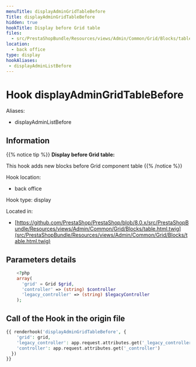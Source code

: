```yaml
---
menuTitle: displayAdminGridTableBefore
Title: displayAdminGridTableBefore
hidden: true
hookTitle: Display before Grid table
files:
  - src/PrestaShopBundle/Resources/views/Admin/Common/Grid/Blocks/table.html.twig
location:
  - back office
type: display
hookAliases:
 - displayAdminListBefore
---
```


# Hook displayAdminGridTableBefore

Aliases: 
 - displayAdminListBefore



## Information

{{% notice tip %}}
**Display before Grid table:** 

This hook adds new blocks before Grid component table
{{% /notice %}}

Hook location:
  - back office

Hook type: display

Located in: 
  - [https://github.com/PrestaShop/PrestaShop/blob/8.0.x/src/PrestaShopBundle/Resources/views/Admin/Common/Grid/Blocks/table.html.twig](src/PrestaShopBundle/Resources/views/Admin/Common/Grid/Blocks/table.html.twig)

## Parameters details

```php
    <?php
    array(
      'grid' = Grid $grid,
      'controller' => (string) $controller
      'legacy_controller' => (string) $legacyController
    );
```

## Call of the Hook in the origin file

```php
{{ renderhook('displayAdminGridTableBefore', {
    'grid': grid,
    'legacy_controller': app.request.attributes.get('_legacy_controller'),
    'controller': app.request.attributes.get('_controller')
  })
}}
```